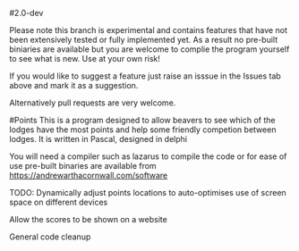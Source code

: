 #2.0-dev

Please note this branch is experimental and contains features that have not been extensively tested or fully implemented yet. As a result no pre-built biniaries are available but you are welcome to complie the program yourself to see what is new. Use at your own risk! 

If you would like to suggest a feature just raise an isssue in the Issues tab above and mark it as a suggestion.

Alternatively pull requests are very welcome.

#Points
This is a program designed to allow beavers to see which of the lodges have the most points and help some friendly competion between lodges. It is written in Pascal, designed in delphi

You will need a compiler such as lazarus to compile the code or for ease of use pre-built binaries are available from https://andrewarthacornwall.com/software

TODO:
Dynamically adjust points locations to auto-optimises use of screen space on different devices

Allow the scores to be shown on a website

General code cleanup

